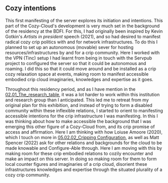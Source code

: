 ## Cozy intentions

This first manifesting of the server explores its initiation and intentions. This part of the Cozy-Cloud's development is very much set in the background of the residency at the BDFI. For this, I had originally been inspired by Kevin Gotkin's _Artists in president_ speech (2021), and so had desired to manifest radical cozy crip politics with and for network infrastructures. To do this I planned to set up an autonomous (movable) sever for hosting resources/infrastructures by and for a crip community. Here I worked with the VPN (Tinc) setup I had learnt from being in touch with the Servpub project to configured the server so that it could be autonomous and roaming. I did this so that it could move around and be installed as a crip cozy relaxation space at events, making room to manifest accessible embodied crip cloud imaginaries, knowledges and expertise as it goes.

Throughout this residency period, and as I have mention in the [02.01_The_research_table](../../02_Crip-Tic_of_Vignettes/02_entries/02.01_The_research_table.md), it was a lot harder to work within this institution and research group than I anticipated. This led me to retreat from my original plan for this exhibition, and instead of trying to form a disabled community within these inflexible relations, I started to orient to manifesting accessible intentions for the crip infrastructure I was manifesting. In this I was thinking about how to make accessible the background that I was emerging this other figure of a Cozy-Cloud from, and its crip promise of access and affirmation. Here I am thinking with how Loiuse Amoore (2020), which I touch on more in [05.02.02_Cripping Configuration](../../05_Configure-Able_Methods/05_entries/05.02.02_Cripping%20Configuration.md), as well as Matt Spencer (2022) ask for other relations and backgrounds for the cloud to be made knowable and Configure-Able through. Here I am moving with this by making room for these crip embodied relations to cozily encounter and make an impact on this server. In doing so making room for them to form local counter figures and imaginaries of a crip cloud, disorient these infrastructures knowledges and expertise through the situated plurality of a cozy crip community.

